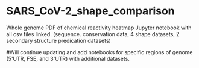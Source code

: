 # SARS_CoV-2_shape_comparison
Whole genome PDF of chemical reactivity heatmap
Jupyter notebook with all csv files linked. (sequence. conservation data, 4 shape datasets, 2 secondary structure predication datasets)



#Will continue updating and add notebooks for specific regions of genome (5'UTR, FSE, and 3'UTR) with additional datasets.
